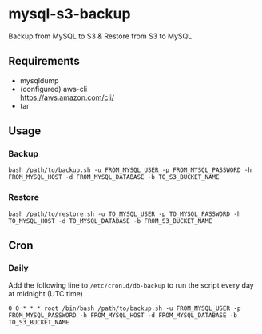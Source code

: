 mysql-s3-backup
===============

Backup from MySQL to S3 & Restore from S3 to MySQL

Requirements
---------------

* mysqldump
* (configured) aws-cli  
https://aws.amazon.com/cli/
* tar

## Usage

### Backup

`bash /path/to/backup.sh -u FROM_MYSQL_USER -p FROM_MYSQL_PASSWORD -h FROM_MYSQL_HOST -d FROM_MYSQL_DATABASE -b TO_S3_BUCKET_NAME`

### Restore

`bash /path/to/restore.sh -u TO_MYSQL_USER -p TO_MYSQL_PASSWORD -h TO_MYSQL_HOST -d TO_MYSQL_DATABASE -b FROM_S3_BUCKET_NAME`

## Cron

### Daily

Add the following line to `/etc/cron.d/db-backup` to run the script every day at midnight (UTC time)


```
0 0 * * * root /bin/bash /path/to/backup.sh -u FROM_MYSQL_USER -p FROM_MYSQL_PASSWORD -h FROM_MYSQL_HOST -d FROM_MYSQL_DATABASE -b TO_S3_BUCKET_NAME
```
